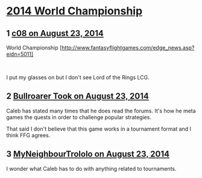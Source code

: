 # [2014 World Championship](https://community.fantasyflightgames.com/topic/114463-2014-world-championship/)

## 1 [c08 on August 23, 2014](https://community.fantasyflightgames.com/topic/114463-2014-world-championship/?do=findComment&comment=1220590)

World Championship [http://www.fantasyflightgames.com/edge_news.asp?eidn=5011]

 

I put my glasses on but I don't see Lord of the Rings LCG.

## 2 [Bullroarer Took on August 23, 2014](https://community.fantasyflightgames.com/topic/114463-2014-world-championship/?do=findComment&comment=1220960)

Caleb has stated many times that he does read the forums. It's how he meta games the quests in order to challenge popular strategies.

That said I don't believe that this game works in a tournament format and I think FFG agrees.

## 3 [MyNeighbourTrololo on August 23, 2014](https://community.fantasyflightgames.com/topic/114463-2014-world-championship/?do=findComment&comment=1220974)

I wonder what Caleb has to do with anything related to tournaments.

